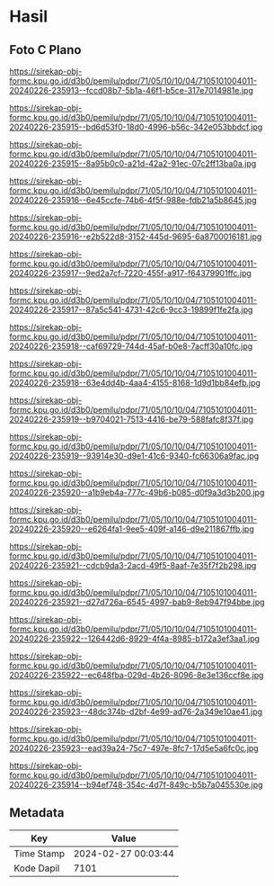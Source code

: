 # Hasil

## Foto C Plano

https://sirekap-obj-formc.kpu.go.id/d3b0/pemilu/pdpr/71/05/10/10/04/7105101004011-20240226-235913--fccd08b7-5b1a-46f1-b5ce-317e7014981e.jpg

https://sirekap-obj-formc.kpu.go.id/d3b0/pemilu/pdpr/71/05/10/10/04/7105101004011-20240226-235915--bd6d53f0-18d0-4996-b56c-342e053bbdcf.jpg

https://sirekap-obj-formc.kpu.go.id/d3b0/pemilu/pdpr/71/05/10/10/04/7105101004011-20240226-235915--8a95b0c0-a21d-42a2-91ec-07c2ff13ba0a.jpg

https://sirekap-obj-formc.kpu.go.id/d3b0/pemilu/pdpr/71/05/10/10/04/7105101004011-20240226-235916--6e45ccfe-74b6-4f5f-988e-fdb21a5b8645.jpg

https://sirekap-obj-formc.kpu.go.id/d3b0/pemilu/pdpr/71/05/10/10/04/7105101004011-20240226-235916--e2b522d8-3152-445d-9695-6a8700016181.jpg

https://sirekap-obj-formc.kpu.go.id/d3b0/pemilu/pdpr/71/05/10/10/04/7105101004011-20240226-235917--9ed2a7cf-7220-455f-a917-f64379901ffc.jpg

https://sirekap-obj-formc.kpu.go.id/d3b0/pemilu/pdpr/71/05/10/10/04/7105101004011-20240226-235917--87a5c541-4731-42c6-9cc3-19899f1fe2fa.jpg

https://sirekap-obj-formc.kpu.go.id/d3b0/pemilu/pdpr/71/05/10/10/04/7105101004011-20240226-235918--caf69729-744d-45af-b0e8-7acff30a10fc.jpg

https://sirekap-obj-formc.kpu.go.id/d3b0/pemilu/pdpr/71/05/10/10/04/7105101004011-20240226-235918--63e4dd4b-4aa4-4155-8168-1d9d1bb84efb.jpg

https://sirekap-obj-formc.kpu.go.id/d3b0/pemilu/pdpr/71/05/10/10/04/7105101004011-20240226-235919--b9704021-7513-4416-be79-588fafc8f37f.jpg

https://sirekap-obj-formc.kpu.go.id/d3b0/pemilu/pdpr/71/05/10/10/04/7105101004011-20240226-235919--93914e30-d9e1-41c6-9340-fc66306a9fac.jpg

https://sirekap-obj-formc.kpu.go.id/d3b0/pemilu/pdpr/71/05/10/10/04/7105101004011-20240226-235920--a1b9eb4a-777c-49b6-b085-d0f9a3d3b200.jpg

https://sirekap-obj-formc.kpu.go.id/d3b0/pemilu/pdpr/71/05/10/10/04/7105101004011-20240226-235920--e6264fa1-9ee5-409f-a146-d9e211867ffb.jpg

https://sirekap-obj-formc.kpu.go.id/d3b0/pemilu/pdpr/71/05/10/10/04/7105101004011-20240226-235921--cdcb9da3-2acd-49f5-8aaf-7e35f7f2b298.jpg

https://sirekap-obj-formc.kpu.go.id/d3b0/pemilu/pdpr/71/05/10/10/04/7105101004011-20240226-235921--d27d726a-6545-4997-bab9-8eb947f94bbe.jpg

https://sirekap-obj-formc.kpu.go.id/d3b0/pemilu/pdpr/71/05/10/10/04/7105101004011-20240226-235922--126442d6-8929-4f4a-8985-b172a3ef3aa1.jpg

https://sirekap-obj-formc.kpu.go.id/d3b0/pemilu/pdpr/71/05/10/10/04/7105101004011-20240226-235922--ec648fba-029d-4b26-8096-8e3e136ccf8e.jpg

https://sirekap-obj-formc.kpu.go.id/d3b0/pemilu/pdpr/71/05/10/10/04/7105101004011-20240226-235923--48dc374b-d2bf-4e99-ad76-2a349e10ae41.jpg

https://sirekap-obj-formc.kpu.go.id/d3b0/pemilu/pdpr/71/05/10/10/04/7105101004011-20240226-235923--ead39a24-75c7-497e-8fc7-17d5e5a6fc0c.jpg

https://sirekap-obj-formc.kpu.go.id/d3b0/pemilu/pdpr/71/05/10/10/04/7105101004011-20240226-235914--b94ef748-354c-4d7f-849c-b5b7a045530e.jpg


## Metadata

| Key        | Value               |
| ---------- | ------------------- |
| Time Stamp | 2024-02-27 00:03:44 |
| Kode Dapil | 7101                |



